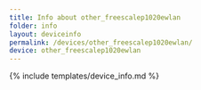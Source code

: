 ```yaml
---
title: Info about other_freescalep1020ewlan
folder: info
layout: deviceinfo
permalink: /devices/other_freescalep1020ewlan/
device: other_freescalep1020ewlan
---
```

{% include templates/device_info.md %}
